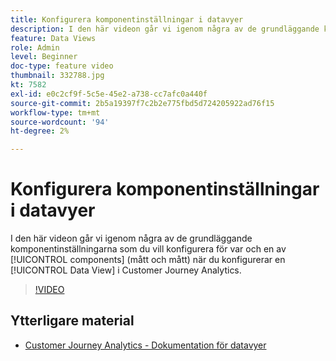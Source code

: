 ```yaml
---
title: Konfigurera komponentinställningar i datavyer
description: I den här videon går vi igenom några av de grundläggande komponentinställningarna som du vill konfigurera för varje komponent (mått och mått) när du skapar en datavy i Customer Journey Analytics.
feature: Data Views
role: Admin
level: Beginner
doc-type: feature video
thumbnail: 332788.jpg
kt: 7582
exl-id: e0c2cf9f-5c5e-45e2-a738-cc7afc0a440f
source-git-commit: 2b5a19397f7c2b2e775fbd5d724205922ad76f15
workflow-type: tm+mt
source-wordcount: '94'
ht-degree: 2%

---
```


# Konfigurera komponentinställningar i datavyer

I den här videon går vi igenom några av de grundläggande komponentinställningarna som du vill konfigurera för var och en av [!UICONTROL components] (mått och mått) när du konfigurerar en [!UICONTROL Data View] i Customer Journey Analytics.

>[!VIDEO](https://video.tv.adobe.com/v/332788/?quality=12&learn=on)

## Ytterligare material

* [Customer Journey Analytics - Dokumentation för datavyer](https://experienceleague.adobe.com/docs/analytics-platform/using/cja-dataviews/create-dataview.html)

